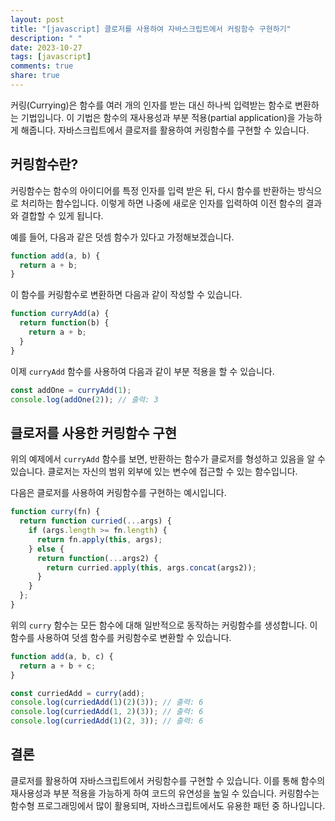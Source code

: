 ```yaml
---
layout: post
title: "[javascript] 클로저를 사용하여 자바스크립트에서 커링함수 구현하기"
description: " "
date: 2023-10-27
tags: [javascript]
comments: true
share: true
---
```


커링(Currying)은 함수를 여러 개의 인자를 받는 대신 하나씩 입력받는 함수로 변환하는 기법입니다. 이 기법은 함수의 재사용성과 부분 적용(partial application)을 가능하게 해줍니다. 자바스크립트에서 클로저를 활용하여 커링함수를 구현할 수 있습니다.

## 커링함수란?

커링함수는 함수의 아이디어를 특정 인자를 입력 받은 뒤, 다시 함수를 반환하는 방식으로 처리하는 함수입니다. 이렇게 하면 나중에 새로운 인자를 입력하여 이전 함수의 결과와 결합할 수 있게 됩니다.

예를 들어, 다음과 같은 덧셈 함수가 있다고 가정해보겠습니다.

```javascript
function add(a, b) {
  return a + b;
}
```

이 함수를 커링함수로 변환하면 다음과 같이 작성할 수 있습니다.

```javascript
function curryAdd(a) {
  return function(b) {
    return a + b;
  }
}
```

이제 `curryAdd` 함수를 사용하여 다음과 같이 부분 적용을 할 수 있습니다.

```javascript
const addOne = curryAdd(1);
console.log(addOne(2)); // 출력: 3
```

## 클로저를 사용한 커링함수 구현

위의 예제에서 `curryAdd` 함수를 보면, 반환하는 함수가 클로저를 형성하고 있음을 알 수 있습니다. 클로저는 자신의 범위 외부에 있는 변수에 접근할 수 있는 함수입니다.

다음은 클로저를 사용하여 커링함수를 구현하는 예시입니다.

```javascript
function curry(fn) {
  return function curried(...args) {
    if (args.length >= fn.length) {
      return fn.apply(this, args);
    } else {
      return function(...args2) {
        return curried.apply(this, args.concat(args2));
      }
    }
  };
}
```

위의 `curry` 함수는 모든 함수에 대해 일반적으로 동작하는 커링함수를 생성합니다. 이 함수를 사용하여 덧셈 함수를 커링함수로 변환할 수 있습니다.

```javascript
function add(a, b, c) {
  return a + b + c;
}

const curriedAdd = curry(add);
console.log(curriedAdd(1)(2)(3)); // 출력: 6
console.log(curriedAdd(1, 2)(3)); // 출력: 6
console.log(curriedAdd(1)(2, 3)); // 출력: 6
```

## 결론

클로저를 활용하여 자바스크립트에서 커링함수를 구현할 수 있습니다. 이를 통해 함수의 재사용성과 부분 적용을 가능하게 하여 코드의 유연성을 높일 수 있습니다. 커링함수는 함수형 프로그래밍에서 많이 활용되며, 자바스크립트에서도 유용한 패턴 중 하나입니다.